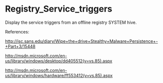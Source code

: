 # Registry_Service_triggers

Display the service triggers from an offline registry SYSTEM hive.

References: 

  http://isc.sans.edu/diary/Wipe+the+drive+Stealthy+Malware+Persistence+-+Part+3/15448
  
  http://msdn.microsoft.com/en-us/library/windows/desktop/dd405512(v=vs.85).aspx
  
  http://msdn.microsoft.com/en-us/library/windows/hardware/ff553412(v=vs.85).aspx
